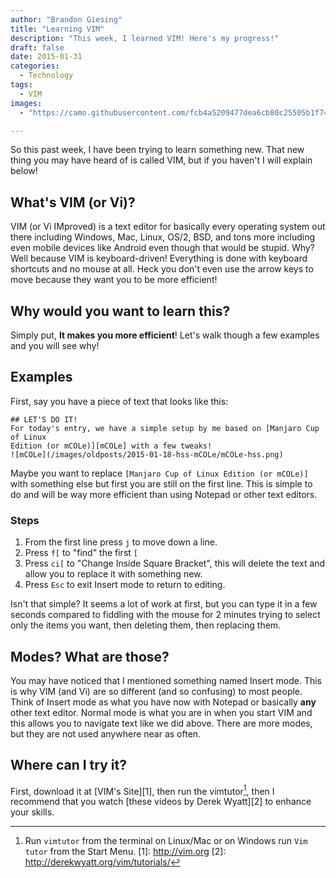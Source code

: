 ```yaml
---
author: "Brandon Giesing"
title: "Learning VIM"
description: "This week, I learned VIM! Here's my progress!"
draft: false
date: 2015-01-31
categories:
  - Technology
tags:
  - VIM
images:
  - "https://camo.githubusercontent.com/fcb4a5209477dea6cb80c25505b1f74ee83f7945/687474703a2f2f66696c6573312e7765646f6973742e636f6d2f65393532666462333433623165363137623930643235366534373464303337302f61732f73637265656e73686f745f312e706e67"

---
```


So this past week, I have been trying to learn something new. That new thing you
may have heard of is called VIM, but if you haven't I will explain below!

## What's VIM (or Vi)?

VIM (or Vi IMproved) is a text editor for basically every operating system out
there including Windows, Mac, Linux, OS/2, BSD, and tons more including even
mobile devices like Android even though that would be stupid. Why? Well because
VIM is keyboard-driven! Everything is done with keyboard shortcuts and no mouse
at all. Heck you don't even use the arrow keys to move because they want you to
be more efficient!

## Why would you want to learn this?

Simply put, **It makes you more efficient**! Let's walk though a few examples
and you will see why!

## Examples

First, say you have a piece of text that looks like this:

```
## LET'S DO IT!
For today's entry, we have a simple setup by me based on [Manjaro Cup of Linux
Edition (or mCOLe)][mCOLe] with a few tweaks!
![mCOLe](/images/oldposts/2015-01-18-hss-mCOLe/mCOLe-hss.png)
```

Maybe you want to replace `[Manjaro Cup of Linux Edition (or mCOLe)]` with
something else but first you are still on the first line. This is simple to do
and will be way more efficient than using Notepad or other text editors.

### Steps

1. From the first line press `j` to move down a line.
2. Press `f[` to "find" the first `[`
3. Press `ci[` to "Change Inside Square Bracket", this will delete the text and
allow you to replace it with something new.
4. Press `Esc` to exit Insert mode to return to editing.

Isn't that simple? It seems a lot of work at first, but you can type it in a few
seconds compared to fiddling with the mouse for 2 minutes trying to select only
the items you want, then deleting them, then replacing them.

## Modes? What are those?

You may have noticed that I mentioned something named Insert mode. This is why
VIM (and Vi) are so different (and so confusing) to most people. Think of Insert
mode as what you have now with Notepad or basically **any** other text editor.
Normal mode is what you are in when you start VIM and this allows you to
navigate text like we did above. There are more modes, but they are not used
anywhere near as often.

## Where can I try it?

First, download it at [VIM's Site][1], then run the vimtutor[^1], then I
recommend that you watch [these videos by Derek Wyatt][2] to enhance your
skills.

[^1]: Run `vimtutor` from the terminal on Linux/Mac or on Windows run `Vim
tutor` from the Start Menu.
[1]: http://vim.org
[2]: http://derekwyatt.org/vim/tutorials/
